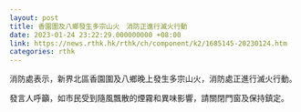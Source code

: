 ```yaml
---
layout: post
title: 香園圍及八鄉發生多宗山火　消防正進行滅火行動
date: 2023-01-24 23:22:29.000000000 +08:00
link: https://news.rthk.hk/rthk/ch/component/k2/1685145-20230124.htm
categories: rthk
---
```


消防處表示，新界北區香園圍及八鄉晚上發生多宗山火，消防處正進行滅火行動。

發言人呼籲，如市民受到隨風飄散的煙霧和異味影響，請關閉門窗及保持鎮定。
